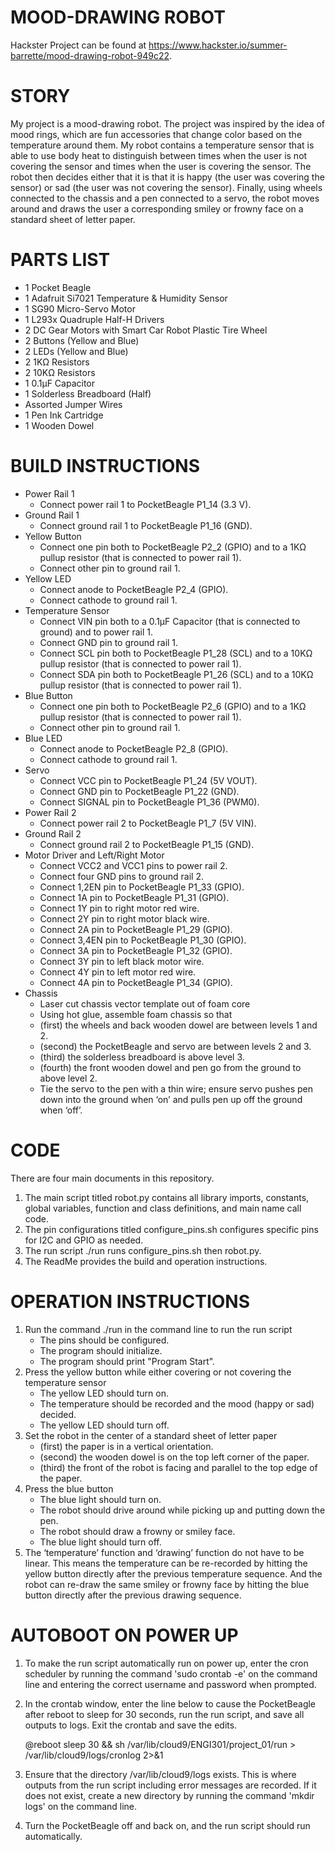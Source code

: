 # MOOD-DRAWING ROBOT

Hackster Project can be found at 
https://www.hackster.io/summer-barrette/mood-drawing-robot-949c22.


# STORY

My project is a mood-drawing robot. The project was inspired by the idea of 
mood rings, which are fun accessories that change color based on the 
temperature around them. My robot contains a temperature sensor that is able to 
use body heat to distinguish between times when the user is not covering the 
sensor and times when the user is covering the sensor. The robot then decides 
either that it is that it is happy (the user was covering the sensor) or sad 
(the user was not covering the sensor). Finally, using wheels connected to the 
chassis and a pen connected to a servo, the robot moves around and draws the 
user a corresponding smiley or frowny face on a standard sheet of letter paper.


# PARTS LIST

*   1 Pocket Beagle
*   1 Adafruit Si7021 Temperature & Humidity Sensor
*   1 SG90 Micro-Servo Motor
*   1 L293x Quadruple Half-H Drivers
*   2 DC Gear Motors with Smart Car Robot Plastic Tire Wheel
*   2 Buttons (Yellow and Blue)
*   2 LEDs (Yellow and Blue)
*   2 1KΩ Resistors
*   2 10KΩ Resistors
*   1 0.1μF Capacitor
*   1 Solderless Breadboard (Half)
*   Assorted Jumper Wires
*   1 Pen Ink Cartridge
*   1 Wooden Dowel


# BUILD INSTRUCTIONS

*   Power Rail 1
    * Connect power rail 1 to PocketBeagle P1_14 (3.3 V).
*   Ground Rail 1
    * Connect ground rail 1 to PocketBeagle P1_16 (GND).
*   Yellow Button
    * Connect one pin both to PocketBeagle P2_2 (GPIO) and to a 1KΩ pullup 
      resistor (that is connected to power rail 1).
    * Connect other pin to ground rail 1.
*   Yellow LED
    * Connect anode to PocketBeagle P2_4 (GPIO).
    * Connect cathode to ground rail 1.
*   Temperature Sensor
    * Connect VIN pin both to a 0.1μF Capacitor (that is connected to ground) 
      and to power rail 1.
    * Connect GND pin to ground rail 1.
    * Connect SCL pin both to PocketBeagle P1_28 (SCL) and to a 10KΩ pullup 
      resistor (that is connected to power rail 1).
    * Connect SDA pin both to PocketBeagle P1_26 (SCL) and to a 10KΩ pullup 
      resistor (that is connected to power rail 1).
*   Blue Button
    * Connect one pin both to PocketBeagle P2_6 (GPIO) and to a 1KΩ pullup 
        resistor (that is connected to power rail 1).
    * Connect other pin to ground rail 1.
*   Blue LED
    * Connect anode to PocketBeagle P2_8 (GPIO).
    * Connect cathode to ground rail 1.
*   Servo
    * Connect VCC pin to PocketBeagle P1_24 (5V VOUT).
    * Connect GND pin to PocketBeagle P1_22 (GND).
    * Connect SIGNAL pin to PocketBeagle P1_36 (PWM0).
*   Power Rail 2
    * Connect power rail 2 to PocketBeagle P1_7 (5V VIN).
*   Ground Rail 2
    * Connect ground rail 2 to PocketBeagle P1_15 (GND).
*   Motor Driver and Left/Right Motor
    * Connect VCC2 and VCC1 pins to power rail 2.
    * Connect four GND pins to ground rail 2.
    * Connect 1,2EN pin to PocketBeagle P1_33 (GPIO).
    * Connect 1A pin to PocketBeagle P1_31 (GPIO).
    * Connect 1Y pin to right motor red wire.
    * Connect 2Y pin to right motor black wire.
    * Connect 2A pin to PocketBeagle P1_29 (GPIO).
    * Connect 3,4EN pin to PocketBeagle P1_30 (GPIO).
    * Connect 3A pin to PocketBeagle P1_32 (GPIO).
    * Connect 3Y pin to left black motor wire.
    * Connect 4Y pin to left motor red wire.
    * Connect 4A pin to PocketBeagle P1_34 (GPIO).
*   Chassis
    * Laser cut chassis vector template out of foam core
    * Using hot glue, assemble foam chassis so that 
    * (first) the wheels and back wooden dowel are between levels 1 and 2.
    * (second) the PocketBeagle and servo are between levels 2 and 3.
    * (third) the solderless breadboard is above level 3.
    * (fourth) the front wooden dowel and pen go from the ground to above 
      level 2.
    * Tie the servo to the pen with a thin wire; ensure servo pushes pen down 
      into the ground when ‘on’ and pulls pen up off the ground when ‘off’.


# CODE

There are four main documents in this repository.
1.	The main script titled robot.py contains all library imports, constants, 
    global variables, function and class definitions, and main name call code.
2.	The pin configurations titled configure_pins.sh configures specific pins 
    for I2C and GPIO as needed.
3.	The run script ./run runs configure_pins.sh then robot.py.
4.	The ReadMe provides the build and operation instructions.


# OPERATION INSTRUCTIONS

1.  Run the command ./run in the command line to run the run script
    * The pins should be configured.
    * The program should initialize.
    * The program should print "Program Start".
2.	Press the yellow button while either covering or not covering the 
    temperature sensor
    * The yellow LED should turn on.
    * The temperature should be recorded and the mood (happy or sad) decided.
    * The yellow LED should turn off.
3.	Set the robot in the center of a standard sheet of letter paper
    * (first) the paper is in a vertical orientation.
    * (second) the wooden dowel is on the top left corner of the paper.
    * (third) the front of the robot is facing and parallel to the top edge 
      of the paper.
4.	Press the blue button
    * The blue light should turn on.
    * The robot should drive around while picking up and putting down the pen.
    * The robot should draw a frowny or smiley face.
    * The blue light should turn off.
5.	The ‘temperature’ function and ‘drawing’ function do not have to be linear. 
    This means the temperature can be re-recorded by hitting the yellow button 
    directly after the previous temperature sequence. And the robot can re-draw 
    the same smiley or frowny face by hitting the blue button directly after 
    the previous drawing sequence.


# AUTOBOOT ON POWER UP

1.	To make the run script automatically run on power up, enter the cron 
    scheduler by running the command 'sudo crontab -e' on the command line and
    entering the correct username and password when prompted.
2.	In the crontab window, enter the line below to cause the PocketBeagle after 
    reboot to sleep for 30 seconds, run the run script, and save all outputs to 
    logs. Exit the crontab and save the edits.

    @reboot sleep 30 && sh /var/lib/cloud9/ENGI301/project_01/run > 
    /var/lib/cloud9/logs/cronlog 2>&1

3.	Ensure that the directory /var/lib/cloud9/logs exists. This is where 
    outputs from the run script including error messages are recorded. If it 
    does not exist, create a new directory by running the command 'mkdir logs'
    on the command line.
4.	Turn the PocketBeagle off and back on, and the run script should run 
    automatically.